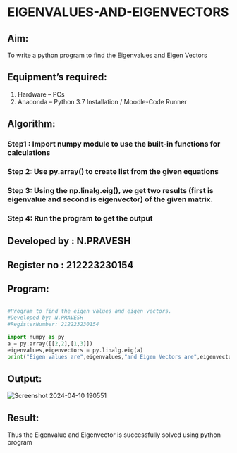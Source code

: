 # EIGENVALUES-AND-EIGENVECTORS
## Aim:
To write a python program to find the Eigenvalues and Eigen Vectors
## Equipment’s required:
1. 	Hardware – PCs
2. 	Anaconda – Python 3.7 Installation / Moodle-Code Runner
## Algorithm:

### Step1 : Import numpy module to use the built-in functions for calculations

### Step 2: Use py.array() to create list from the given equations

### Step 3: Using the np.linalg.eig(),  we get two results (first is eigenvalue and second is eigenvector) of the given matrix.

### Step 4: Run the program to get the output

## Developed by : N.PRAVESH
## Register no : 212223230154

## Program:

```python

#Program to find the eigen values and eigen vectors.
#Developed by: N.PRAVESH
#RegisterNumber: 212223230154

import numpy as py
a = py.array([[2,2],[1,3]])
eigenvalues,eigenvectors = py.linalg.eig(a)
print("Eigen values are",eigenvalues,"and Eigen Vectors are",eigenvectors)

```

## Output:

![Screenshot 2024-04-10 190551](https://github.com/NPravesh2005/EIGENVALUES-AND-EIGENVECTORS/assets/164477756/3291a84d-6dbd-45c3-9c97-bf862e9d5820)


## Result:
Thus the Eigenvalue and Eigenvector is successfully solved using python program
